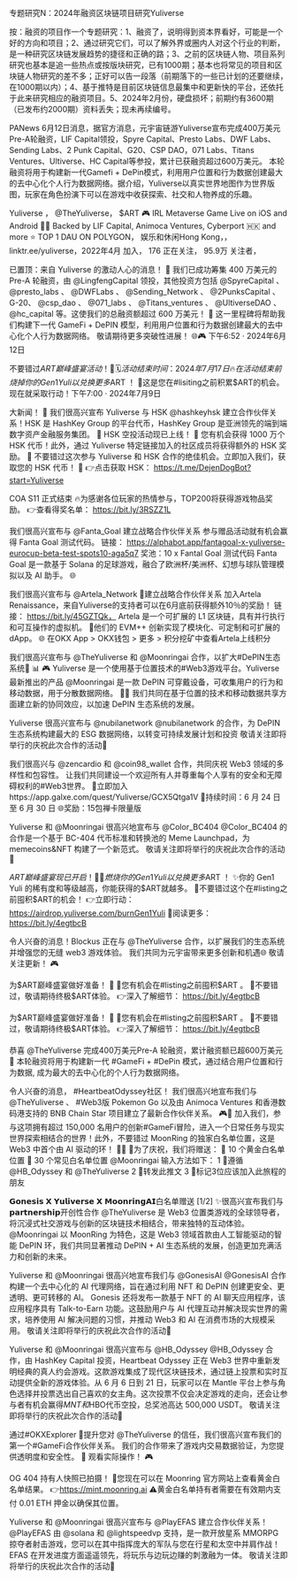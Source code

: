 专题研究N：2024年融资区块链项目研究Yuliverse

按：融资的项目作一个专题研究：1、融资了，说明得到资本界看好，可能是一个好的方向和项目；2、通过研究它们，可以了解外界或圈内人对这个行业的判断，是一种研究区块链发展趋势的捷径和正确的路；3、之前的区块链人物、项目系列研究也基本是追一些热点或按版块研究，已有1000期；基本也将常见的项目和区块链人物研究的差不多；正好可以告一段落（前期落下的一些已计划的还要继续，在1000期以内）；4、基于推特是目前区块链信息最集中和更新快的平台，还依托于此来研究相应的融资项目。5、2024年2月份，硬盘损坏；前期约有3600期（已发布约2000期）资料丢失；现未再续编号。

PANews 6月12日消息，据官方消息，元宇宙链游Yuliverse宣布完成400万美元Pre-A轮融资，LIF Capital领投，Spyre Capital、Presto Labs、DWF Labs、Sending Labs、2 Punk Capital、G20、CSP DAO，071 Labs、Titans Ventures、Ultiverse、HC Capital等参投，累计已获融资超过600万美元。
本轮融资将用于构建新一代Gamefi + DePin模式，利用用户位置和行为数据创建最大的去中心化个人行为数据网络。据介绍，Yuliverse以真实世界地图作为世界版图，玩家在角色扮演下可以在游戏中收获探索、社交和人物养成的乐趣。

Yuliverse
，
@TheYuliverse，
$ART 🎮 IRL Metaverse Game Live on iOS and Android 💪🏻 Backed by LIF Capital, Animoca Ventures, Cyberport 🇭🇰 and more ⭐ TOP 1 DAU ON POLYGON，
娱乐和休闲Hong Kong，，linktr.ee/yuliverse，2022年4月 加入，
176 正在关注，
95.9万 关注者，

已置顶：来自 Yuliverse 的激动人心的消息！ 🚀
我们已成功筹集 400 万美元的 Pre-A 轮融资，由
@LingfengCapital
领投，其他投资方包括
@SpyreCapital
 、 
@presto_labs
 、 
@DWFLabs
 、 
@Sending_Network
 、 
@2PunksCapital
 、G-20、 
@csp_dao
 、 
@071_labs
 、 
@Titans_ventures
 、 
@UltiverseDAO
 、 
@hc_capital
等。这使我们的总融资额超过 600 万美元！ 🎉
这一里程碑将帮助我们构建下一代 GameFi + DePIN 模型，利用用户位置和行为数据创建最大的去中心化个人行为数据网络。
敬请期待更多突破性进展！ 🌐🎮
下午6:52 · 2024年6月12日

不要错过$ART巅峰盛宴活动！ 🚨
🗓活动结束时间：2024 年 7 月 17 日
🔥在活动结束前烧掉你的 Gen1 Yuli 以兑换更多$ART ！
💎这是您在#lisiting之前积累$ART的机会。
现在就采取行动！下午7:00 · 2024年7月9日

大新闻！ 🚀
我们很高兴宣布 Yuliverse 与 HSK 
@hashkeyhsk
建立合作伙伴关系！HSK 是 HashKey Group 的平台代币，HashKey Group 是亚洲领先的端到端数字资产金融服务集团。
🎉 HSK 空投活动现已上线！ 🎉
您有机会获得 1000 万个 HSK 代币！此外，通过 Yuliverse 特定链接加入的社区成员将获得额外的 HSK 奖励。 🎁
不要错过这次参与 Yuliverse 和 HSK 合作的绝佳机会。立即加入我们，获取您的 HSK 代币！ 💎
👉点击获取 HSK： https://t.me/DejenDogBot?start=Yuliverse

 COA S11 正式结束
🔥为感谢各位玩家的热情参与，TOP200将获得游戏物品奖励。
👉查看得奖名单： https://bit.ly/3RSZZ1L

我们很高兴宣布与
@Fanta_Goal
建立战略合作伙伴关系
参与赠品活动就有机会赢得 Fanta Goal 测试代码。
链接： https://alphabot.app/fantagoal-x-yuliverse-eurocup-beta-test-spots10-aga5q7
奖池：10 x Fantal Goal 测试代码
Fanta Goal 是一款基于 Solana 的足球游戏，融合了欧洲杯/美洲杯、幻想与球队管理模拟以及 AI 助手。 🌐

我们很高兴宣布与
@Artela_Network
🚀建立战略合作伙伴关系
加入Artela Renaissance，来自Yuliverse的支持者可以在6月底前获得额外10％的奖励！
链接： https://bit.ly/45GZTQk，
Artela 是一个可扩展的 L1 区块链，具有并行执行和可互操作的虚拟机。 💫他们的 EVM++ 创新实现了模块化、可定制和可扩展的 dApp。 🌐
在OKX App > OKX钱包 > 更多 > 积分挖矿中查看Artela上线积分

我们很高兴宣布与
@TheYuliverse
和
@Moonringai
合作，以扩大#DePIN生态系统📍 📊
🎮 Yuliverse 是一个使用基于位置技术的#Web3游戏平台。Yuliverse 最新推出的产品
@Moonringai
是一款 DePIN 可穿戴设备，可收集用户的行为和移动数据，用于分散数据网络。 🚶💍
我们共同在基于位置的技术和移动数据共享方面建立新的协同效应，以加速 DePIN 生态系统的发展。

 Yuliverse 很高兴宣布与
@nubilanetwork
@nubilanetwork
的合作，为 DePIN 生态系统构建最大的 ESG 数据网络，以转变可持续发展计划和投资
敬请关注即将举行的庆祝此次合作的活动🎁

我们很高兴与
@zencardio
和
@coin98_wallet
合作，共同庆祝 Web3 领域的多样性和包容性。
让我们共同建设一个欢迎所有人并尊重每个人享有的安全和无障碍权利的#Web3世界。
🌈立即加入https://app.galxe.com/quest/Yuliverse/GCX5Qtga1V
💖持续时间：6 月 24 日至 6 月 30 日
🌐奖励：15包禅卡限量版

Yuliverse 和
@Moonringai
很高兴地宣布与
@Color_BC404
@Color_BC404
的合作是一个基于 BC-404 代币标准和转换池的 Meme Launchpad，为 memecoins&NFT 构建了一个新范式。
敬请关注即将举行的庆祝此次合作的活动🎁

 $ART巅峰盛宴现已开启！ 🎉
🔥燃烧你的 Gen1 Yuli 以兑换更多$ART ！
✨你的 Gen1 Yuli 的稀有度和等级越高，你能获得的$ART就越多。
💎不要错过这个在#listing之前囤积$ART的机会！
👉立即行动： https://airdrop.yuliverse.com/burnGen1Yuli
🌟阅读更多： https://bit.ly/4egtbcB

令人兴奋的消息！Blockus 正在与
@TheYuliverse
合作，以扩展我们的生态系统并增强您的无缝 web3 游戏体验。
我们共同为元宇宙带来更多创新和机遇🌐
敬请关注更新！ 🎮 

为$ART巅峰盛宴做好准备！ 🌟
🚀您有机会在#listing之前囤积$ART 。
💪不要错过，敬请期待终极$ART体验。
👉深入了解细节： https://bit.ly/4egtbcB

为$ART巅峰盛宴做好准备！ 🌟
🚀您有机会在#listing之前囤积$ART 。
💪不要错过，敬请期待终极$ART体验。
👉深入了解细节： https://bit.ly/4egtbcB

恭喜 
@TheYuliverse
 完成400万美元Pre-A 轮融资，累计融资额已超600万美元🎉
本轮融资将用于构建新一代 #GameFi + #DePin 模式，通过结合用户位置和行为数据,  成为最大的去中心化的个人行为数据网络。

令人兴奋的消息， #HeartbeatOdyssey社区！
我们很高兴地宣布我们与
@TheYuliverse
 、 #Web3版 Pokemon Go 以及由 Animoca Ventures 和香港数码港支持的 BNB Chain Star 项目建立了最新合作伙伴关系。 🎮📍
加入我们，参与这项拥有超过 150,000 名用户的创新#GameFi冒险，进入一个日常任务与现实世界探索相结合的世界！此外，不要错过 MoonRing 的独家白名单位置，这是 Web3 中首个由 AI 驱动的环！ 💍🚀
🎁为了庆祝，我们将赠送：
🥇 10 个黄金白名单位置
🥈 30 个常见白名单位置
@Moonringai
输入方法如下：
1 ⃣遵循
@HB_Odyssey
和
@TheYuliverse
2 ⃣转发此推文
3 ⃣标记3位应该加入此旅程的朋友

𝗚𝗼𝗻𝗲𝘀𝗶𝘀 𝗫 𝗬𝘂𝗹𝗶𝘃𝗲𝗿𝘀𝗲 𝗫 𝗠𝗼𝗼𝗻𝗿𝗶𝗻𝗴𝗔𝗜白名单赠送
[1/2]
✨很高兴宣布我们与𝗽𝗮𝗿𝘁𝗻𝗲𝗿𝘀𝗵𝗶𝗽开创性合作
@TheYuliverse
是 Web3 位置类游戏的全球领导者，将沉浸式社交游戏与创新的区块链技术相结合，带来独特的互动体验。
@Moonringai
以 MoonRing 为特色，这是 Web3 领域首款由人工智能驱动的智能 DePIN 环，我们共同显著推动 DePIN + AI 生态系统的发展，创造更加充满活力和创新的未来。

Yuliverse 和
@Moonringai
很高兴地宣布我们与
@GonesisAI
@GonesisAI
合作构建一个去中心化的 AI 代理网络，旨在通过利用 NFT 和 DePIN 创建更安全、更透明、更可转移的 AI。
Gonesis 还将发布一款基于 NFT 的 AI 聊天应用程序，该应用程序具有 Talk-to-Earn 功能。这鼓励用户与 AI 代理互动并解决现实世界的需求，培养使用 AI 解决问题的习惯，并推动 Web3 和 AI 在消费市场的大规模采用。
敬请关注即将举行的庆祝此次合作的活动🎁

 Yuliverse 和
@Moonringai
很高兴宣布与
@HB_Odyssey
@HB_Odyssey
合作，由 HashKey Capital 投资，Heartbeat Odyssey 正在 Web3 世界中重新发明经典的真人约会游戏。这款游戏集成了现代区块链技术，通过链上投票和实时互动提供全新的游戏体验。从 6 月 6 日到 21 日，玩家可以在 Mantle 平台上参与角色选择并投票选出自己喜欢的女主角。这次投票不仅会决定游戏的走向，还会让参与者有机会赢得$MNT和$HBO代币空投，总奖池高达 500,000 USDT。
敬请关注即将举行的庆祝此次合作的活动🎁

通过#OKXExplorer 🚀提升您对
@TheYuliverse
的信任，我们很高兴宣布我们的第一个#GameFi合作伙伴关系。
我们的合作带来了游戏内交易数据验证，为您提供透明度和安全性。 🤝
观看实际操作！ 🎮

OG 404 持有人快照已拍摄！
🎉您现在可以在 Moonring 官方网站上查看黄金白名单结果。
👉https://mint.moonring.ai
⚠️黄金白名单持有者需要在有效期内支付 0.01 ETH 押金以确保其位置。


 Yuliverse 和
@Moonringai
很高兴宣布与
@PlayEFAS
建立合作伙伴关系！
@PlayEFAS
由
@solana
和
@lightspeedvp
支持，是一款开放星系 MMORPG 掠夺者射击游戏，您可以在其中指挥庞大的军队与您在行星和太空中并肩作战！
EFAS 在开发进度方面遥遥领先，将玩乐与边玩边赚的刺激融为一体。
敬请关注即将举行的庆祝此次合作的活动🎁